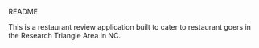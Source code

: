 README

This is a restaurant review application built to cater to restaurant goers in the Research Triangle Area in NC.
